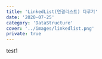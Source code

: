 ```yaml
---
title: 'LinkedList(연결리스트) 다루기'
date: '2020-07-25'
category: 'DataStructure'
cover: '../images/linkedlist.png'
private: true
---
```


test1
